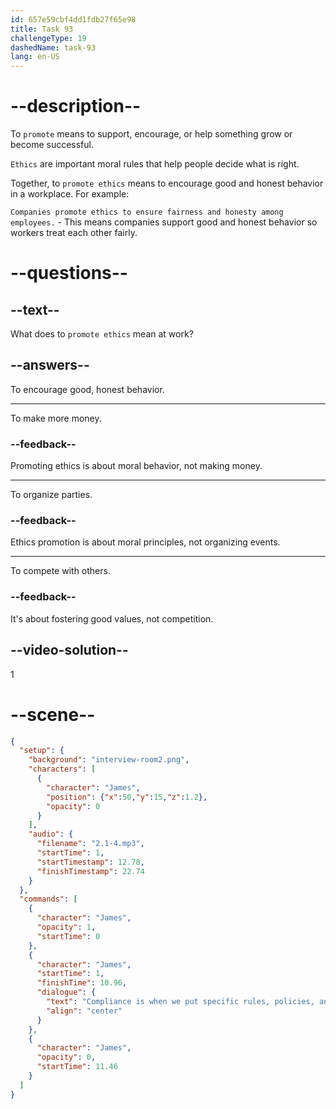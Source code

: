```yaml
---
id: 657e59cbf4dd1fdb27f65e98
title: Task 93
challengeType: 19
dashedName: task-93
lang: en-US
---
```


<!-- (audio) James: Compliance is when we put specific rules, policies, and regulations that are important to our industry into practice. It helps promote ethics at the workplace. -->

# --description--

To `promote` means to support, encourage, or help something grow or become successful.

`Ethics` are important moral rules that help people decide what is right.

Together, to `promote ethics` means to encourage good and honest behavior in a workplace. For example:

`Companies promote ethics to ensure fairness and honesty among employees.` - This means companies support good and honest behavior so workers treat each other fairly.

# --questions--

## --text--

What does to `promote ethics` mean at work?

## --answers--

To encourage good, honest behavior.

---

To make more money.

### --feedback--

Promoting ethics is about moral behavior, not making money.

---

To organize parties.

### --feedback--

Ethics promotion is about moral principles, not organizing events.

---

To compete with others.

### --feedback--

It's about fostering good values, not competition.

## --video-solution--

1

# --scene--

```json
{
  "setup": {
    "background": "interview-room2.png",
    "characters": [
      {
        "character": "James",
        "position": {"x":50,"y":15,"z":1.2},
        "opacity": 0
      }
    ],
    "audio": {
      "filename": "2.1-4.mp3",
      "startTime": 1,
      "startTimestamp": 12.78,
      "finishTimestamp": 22.74
    }
  },
  "commands": [
    {
      "character": "James",
      "opacity": 1,
      "startTime": 0
    },
    {
      "character": "James",
      "startTime": 1,
      "finishTime": 10.96,
      "dialogue": {
        "text": "Compliance is when we put specific rules, policies, and regulations that are important to our industry into practice. It helps promote ethics at the workplace.",
        "align": "center"
      }
    },
    {
      "character": "James",
      "opacity": 0,
      "startTime": 11.46
    }
  ]
}
```
